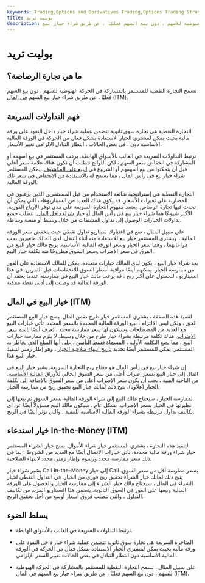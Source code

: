 ```yaml
---
keywords: Trading,Options and Derivatives Trading,Options Trading Strategy and Education,Options and Derivatives,Strategy and Education
title: بوليت تريد
description: تسمح التجارة النقطية للمستثمر بالمشاركة في حركة هبوطية للأسهم ، دون بيع السهم فعليًا ، عن طريق شراء خيار بيع ITM للسهم.
---
```


# بوليت تريد
## ما هي تجارة الرصاصة؟

تسمح التجارة النقطية للمستثمر بالمشاركة في الحركة الهبوطية للسهم ، دون بيع السهم فعليًا ، عن طريق شراء خيار بيع السهم [في المال](/inthemoney) (ITM).

## فهم التداولات السريعة

التجارة النقطية هي تجارة سوق ثانوية تتضمن عملية شراء خيار داخل النقود على ورقة مالية بحيث يمكن لمشتري الخيار الاستفادة بشكل فعال من الحركة في الورقة المالية الأساسية دون ، في بعض الحالات ، انتظار التبادل الإلزامي تغيير الأسعار.

ترتبط التداولات السريعة في الغالب بالأسواق الهابطة. يرغب المستثمر في بيع أسهمه أو المشاركة في انخفاض سعر السهم ، لكن اللوائح تتطلب أن تكون هناك علامة سعر أعلى قبل أن يتمكنوا من بيع أسهمهم أو الشروع في [البيع على المكشوف](/shortsale). يمكن للمستثمر شراء خيار بيع في رأس المال ، مما يسمح له بالاستفادة من الانخفاض في سعر تلك الورقة المالية.

التجارة النقطية هي إستراتيجية شائعة الاستخدام من قبل المستثمرين الذين يرغبون في المضاربة على تغيرات الأسعار. قد يكون هناك العديد من السيناريوهات التي يمكن أن تحدث فيها تجارة الرصاص. يعتمد مفهوم التجارة السريعة على مدى توفر الأرباح الفورية. الأكثر شيوعًا هما شراء خيار بيع في رأس المال [أو](/calloption) خيار [شراء داخل المال](/putoption). تتطلب جميع تداولات الخيارات الوصول إلى تداول المشتقات من خلال وسيط أو منصة وساطة.

على سبيل المثال ، ضع في اعتبارك سيناريو تداول نقطي حيث ينخفض سعر الورقة المالية ، ويشتري المستثمر خيار بيع للاستفادة منه أثناء التنقل. لدى المالك متغيرين يجب مراعاتهما ، وهما سعر الخيار وسعر الورقة المالية الأساسية. يربح مالك خيار البيع من الفرق في سعر الإضراب وسعر السوق مطروحًا منه تكلفة خيار البيع.

بعد شراء خيار البيع ، يكون لدى المالك خيارات متعددة. يمكن للمالك الاستفادة على الفور من ممارسة الخيار. يمكنهم أيضًا مراقبة أسعار السوق للانخفاضات قبل التمرين. في هذا السيناريو ، للحصول على أكبر ربح ، قد يرغب مالك خيار البيع في ممارسته عندما يعتقد أن الورقة المالية قد وصلت إلى أدنى نقطة ممكنة.

## خيار البيع في المال (ITM)

لتنفيذ هذه الصفقة ، يشتري المستثمر خيار طرح ضمن المال. يمنح خيار البيع المستثمر الحق ، ولكن ليس الالتزام ، ببيع الورقة المالية المحددة بالسعر المحدد. تأتي خيارات البيع مع العديد من المصطلحات وسيكون لها سعر ممارسة محدد ، يُعرف أيضًا باسم [سعر الإضراب](/strikeprice). هناك تكلفة مرتبطة بشراء خيار طرح من خلال وسيط. لا يلزم ممارسة خيارات البيع ، مما يضع التكلفة الأولية ، المسماة [قسط التأمين](/premium) ، على أنها المبلغ الذي يخاطر به المستثمر. يمكن للمستثمر أيضًا تحديد [تاريخ انتهاء صلاحية الخيار](/expirationdate) ، وهو إطار زمني لتنفيذ خيار البيع هذا.

إن شراء خيار بيع في رأس المال هو مفتاح ربح التجارة السريعة. يشير خيار البيع في المال إلى خيار البيع بسعر إضراب أعلى من سعر السوق الحالي للأوراق [المالية الأساسية](/security). من الناحية الفنية ، يجب أن يكون سعر الإضراب أعلى من سعر السوق بالإضافة إلى تكلفة الخيار (علاوة). يتيح ذلك لمالك خيار البيع تحقيق ربح من ممارسة الخيار.

لممارسة الخيار ، سيحتاج مالك البيع إلى شراء الورقة المالية بسعر السوق ثم بيعها إلى نظيرتها في الخيار بسعر الإضراب. بشكل عام ، سيكون مالك البيع مسؤولاً أيضًا عن أي تكاليف تداول مرتبطة بشراء الورقة المالية الأساسية للتنفيذ ، والتي تؤثر أيضًا في الربح.

## خيار استدعاء In-the-Money (ITM)

لتنفيذ هذه التجارة ، يشتري المستثمر خيار شراء الأموال. يمنح خيار الشراء المستثمر خيار شراء ورقة مالية محددة. تأتي خيارات الاتصال أيضًا مع العديد من الشروط ، بما في ذلك سعر ممارسة محدد ورسوم وإطار زمني محدد لانتهاء الصلاحية.

يشير شراء خيار Call In-the-Money إلى خيار Call بسعر ممارسة أقل من سعر السوق. يتيح ذلك لمالك خيار الشراء تحقيق ربح فوري من الخيار. في التداول النقطي لخيار الشراء في المال ، سيحتاج مالك خيار الشراء إلى ممارسة الخيار والحصول على الورقة المالية وبيعها على الفور في السوق الثانوية. يتضمن هذا السيناريو المزيد من تكاليف التداول ، والتي تتطلب فروق أسعار أوسع من أجل تحقيق الربح.

## يسلط الضوء

- ترتبط التداولات السريعة في الغالب بالأسواق الهابطة.

- المتاجرة السريعة هي تجارة سوق ثانوية تتضمن عملية شراء خيار داخل النقود على ورقة مالية بحيث يمكن لمشتري الخيار الاستفادة بشكل فعال من الحركة في الورقة المالية الأساسية دون انتظار التبادل في بعض الحالات تغيير السعر الإلزامي.

- على سبيل المثال ، تسمح التجارة النقطية للمستثمر بالمشاركة في الحركة الهبوطية للسهم ، دون بيع السهم فعليًا ، عن طريق شراء خيار بيع السهم في المال (ITM).

